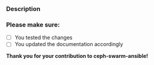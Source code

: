### Description

### Please make sure:

- [ ] You tested the changes
- [ ] You updated the documentation accordingly

**Thank you for your contribution to ceph-swarm-ansible!**
